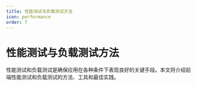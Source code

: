 ```yaml
---
title: 性能测试与负载测试方法
icon: performance
order: 7
---
```


# 性能测试与负载测试方法

性能测试和负载测试是确保应用在各种条件下表现良好的关键手段。本文将介绍前端性能测试和负载测试的方法、工具和最佳实践。
